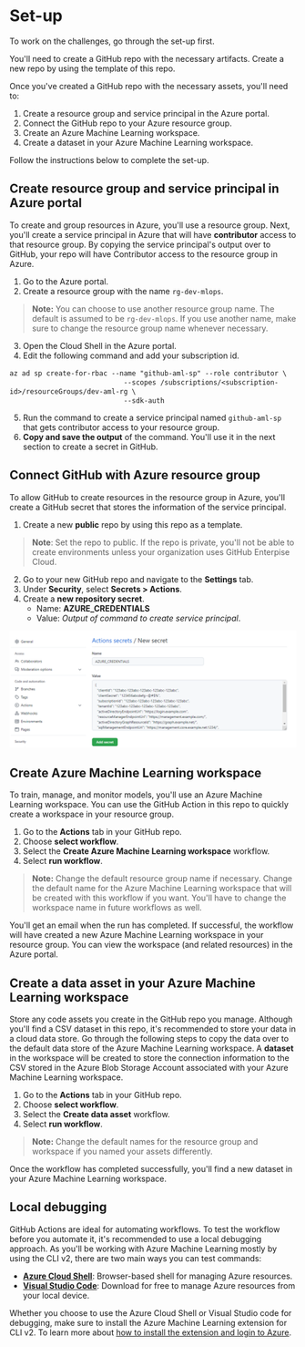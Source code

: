 # Set-up

To work on the challenges, go through the set-up first.

You'll need to create a GitHub repo with the necessary artifacts. Create a new repo by using the template of this repo.

Once you've created a GitHub repo with the necessary assets, you'll need to:

1. Create a resource group and service principal in the Azure portal.
2. Connect the GitHub repo to your Azure resource group.
3. Create an Azure Machine Learning workspace.
4. Create a dataset in your Azure Machine Learning workspace.

Follow the instructions below to complete the set-up.

## Create resource group and service principal in Azure portal

To create and group resources in Azure, you'll use a resource group. Next, you'll create a service principal in Azure that will have **contributor** access to that resource group. By copying the service principal's output over to GitHub, your repo will have Contributor access to the resource group in Azure.

1. Go to the Azure portal. 
2. Create a resource group with the name `rg-dev-mlops`. 

> **Note:**
> You can choose to use another resource group name. The default is assumed to be `rg-dev-mlops`. If you use another name, make sure to change the resource group name whenever necessary.

3. Open the Cloud Shell in the Azure portal.
4. Edit the following command and add your subscription id.

```
az ad sp create-for-rbac --name "github-aml-sp" --role contributor \
                            --scopes /subscriptions/<subscription-id>/resourceGroups/dev-aml-rg \
                            --sdk-auth
```

5. Run the command to create a service principal named `github-aml-sp` that gets contributor access to your resource group.
6. **Copy and save the output** of the command. You'll use it in the next section to create a secret in GitHub.

## Connect GitHub with Azure resource group

To allow GitHub to create resources in the resource group in Azure, you'll create a GitHub secret that stores the information of the service principal.

1. Create a new **public** repo by using this repo as a template.

> **Note**:
> Set the repo to public. If the repo is private, you'll not be able to create environments unless your organization uses GitHub Enterpise Cloud.

2. Go to your new GitHub repo and navigate to the **Settings** tab.
3. Under **Security**, select **Secrets > Actions**. 
4. Create a **new repository secret**.
     - Name: **AZURE_CREDENTIALS**
     - Value: *Output of command to create service principal*.

![GitHub secret](./media/00-01-github-secret.png)

## Create Azure Machine Learning workspace

To train, manage, and monitor models, you'll use an Azure Machine Learning workspace. You can use the GitHub Action in this repo to quickly create a workspace in your resource group.

1. Go to the **Actions** tab in your GitHub repo.
2. Choose **select workflow**.
3. Select the **Create Azure Machine Learning workspace** workflow.
4. Select **run workflow**. 

> **Note:**
> Change the default resource group name if necessary. Change the default name for the Azure Machine Learning workspace that will be created with this workflow if you want. You'll have to change the workspace name in future workflows as well. 

You'll get an email when the run has completed. If successful, the workflow will have created a new Azure Machine Learning workspace in your resource group. You can view the workspace (and related resources) in the Azure portal.

## Create a data asset in your Azure Machine Learning workspace

Store any code assets you create in the GitHub repo you manage. Although you'll find a CSV dataset in this repo, it's recommended to store your data in a cloud data store. Go through the following steps to copy the data over to the default data store of the Azure Machine Learning workspace. A **dataset** in the workspace will be created to store the connection information to the CSV stored in the Azure Blob Storage Account associated with your Azure Machine Learning workspace.

1. Go to the **Actions** tab in your GitHub repo.
2. Choose **select workflow**.
3. Select the **Create data asset** workflow.
4. Select **run workflow**. 

> **Note:**
> Change the default names for the resource group and workspace if you named your assets differently.

Once the workflow has completed successfully, you'll find a new dataset in your Azure Machine Learning workspace. 

## Local debugging

GitHub Actions are ideal for automating workflows. To test the workflow before you automate it, it's recommended to use a local debugging approach. As you'll be working with Azure Machine Learning mostly by using the CLI v2, there are two main ways you can test commands:

- **[Azure Cloud Shell](https://docs.microsoft.com/azure/cloud-shell/overview)**: Browser-based shell for managing Azure resources. 
- **[Visual Studio Code](https://code.visualstudio.com/download)**: Download for free to manage Azure resources from your local device.

Whether you choose to use the Azure Cloud Shell or Visual Studio code for debugging, make sure to install the Azure Machine Learning extension for CLI v2. To learn more about [how to install the extension and login to Azure](https://docs.microsoft.com/azure/machine-learning/how-to-configure-cli).
